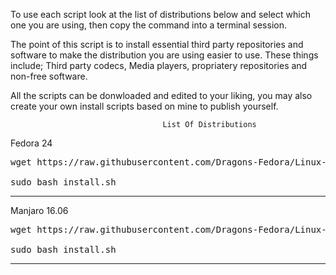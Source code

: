 To use each script look at the list of distributions below and select which one you are using, then copy the command into a terminal session.

The point of this script is to install essential third party repositories and software to make the distribution you are using easier to use. These things include; Third party codecs, Media players, propriatery repositories and non-free software.

All the scripts can be donwloaded and edited to your liking, you may also create your own install scripts based on mine to publish yourself.

                                      List Of Distributions
                  
Fedora 24

<pre lang="bash">
wget https://raw.githubusercontent.com/Dragons-Fedora/Linux-Install-Scripts/master/Fedora-Install-Scripts/install.sh

sudo bash install.sh
</pre>
_____________________________________________________________________________________________________________________________

Manjaro 16.06

<pre lang="bash">
wget https://raw.githubusercontent.com/Dragons-Fedora/Linux-Install-Scripts/master/Manjaro-Install-Scripts/install.sh

sudo bash install.sh
</pre>
_____________________________________________________________________________________________________________________________

